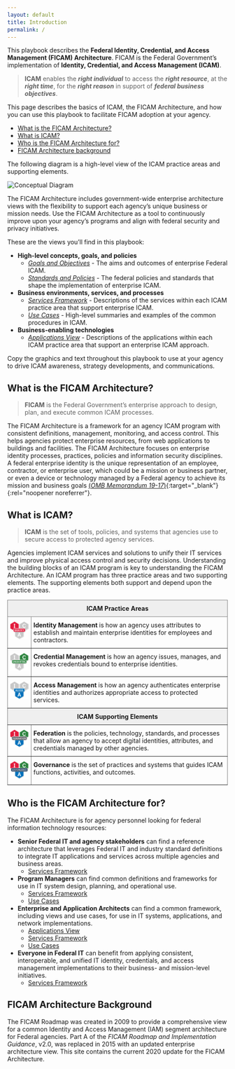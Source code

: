 ```yaml
---
layout: default
title: Introduction
permalink: /
---
```


This playbook describes the **Federal Identity, Credential, and Access Management (FICAM) Architecture**. FICAM is the Federal Government’s implementation of **Identity, Credential, and Access Management (ICAM)**.

> **ICAM** enables the **_right individual_** to access the **_right resource_**, at the **_right time_**, for the **_right reason_** in support of **_federal business objectives_**.

This page describes the basics of ICAM, the FICAM Architecture, and how you can use this playbook to facilitate FICAM adoption at your agency.
- [What is the FICAM Architecture?](#what-is-the-ficam-architecture)
- [What is ICAM?](#what-is-icam)
- [Who is the FICAM Architecture for?](#who-is-the-ficam-architecture-for)
- [FICAM Architecture background](#ficam-architecture-background)

The following diagram is a high-level view of the ICAM practice areas and supporting elements. 

![Conceptual Diagram]({{site.baseurl}}/img/ConceptualDiagram.png)

The FICAM Architecture includes government-wide enterprise architecture views with the flexibility to support each agency’s unique business or mission needs. Use the FICAM Architecture as a tool to continuously improve upon your agency’s programs and align with federal security and privacy initiatives.

These are the views you’ll find in this playbook:
- **High-level concepts, goals, and policies**
     - [_Goals and Objectives_](goals) - The aims and outcomes of enterprise Federal ICAM.
     - [_Standards and Policies_](standards) - The federal policies and standards that shape the implementation of enterprise ICAM.
- **Business environments, services, and processes**
     - [_Services Framework_](services) - Descriptions of the services within each ICAM practice area that support enterprise ICAM.
     - [_Use Cases_](usecases) - High-level summaries and examples of the common procedures in ICAM.
- **Business-enabling technologies**
     - [_Applications View_](applications) - Descriptions of the applications within each ICAM practice area that support an enterprise ICAM approach.

Copy the graphics and text throughout this playbook to use at your agency to drive ICAM awareness, strategy developments, and communications.

## What is the FICAM Architecture?
> **FICAM** is the Federal Government’s enterprise approach to design, plan, and execute common ICAM processes.

The FICAM Architecture is a framework for an agency ICAM program with consistent definitions, management, monitoring, and access control. This helps agencies protect enterprise resources, from web applications to buildings and facilities.
The FICAM Architecture focuses on enterprise identity processes, practices, policies and information security disciplines. A federal enterprise identity is the unique representation of an employee, contractor, or enterprise user, which could be a mission or business partner, or even a device or technology managed by a Federal agency to achieve its mission and business goals [(_OMB Memorandum 19-17_)](https://www.whitehouse.gov/wp-content/uploads/2019/05/M-19-17.pdf){:target="_blank"}{:rel="noopener noreferrer"}.

## What is ICAM?
> **ICAM** is the set of tools, policies, and systems that agencies use to secure access to protected agency services.

Agencies implement ICAM services and solutions to unify their IT services and improve physical access control and security decisions. 
Understanding the building blocks of an ICAM program is key to understanding the FICAM Architecture. An ICAM program has three practice areas and two supporting elements. The supporting elements both support and depend upon the practice areas.

<style type="text/css">
.tg  {border-collapse:collapse;border-spacing:0;}
.tg td{border-color:black;border-style:solid;border-width:1px; overflow:hidden;padding:10px 5px;word-break:normal;}
.tg th{border-color:black;border-style:solid;border-width:1px; overflow:hidden;padding:10px 5px;word-break:normal;}
.tg .tg-yj5y{background-color:#efefef;border-color:inherit;text-align:center;vertical-align:top}
.tg .tg-0pky{border-color:inherit;text-align:left;vertical-align:top}
</style>

<table class="tg">
<thead>
  <tr>
    <th class="tg-yj5y" colspan="2"><span style="font-weight:bold">ICAM Practice Areas</span></th>
  </tr>
</thead>
<tbody>
  <tr>
    <td class="tg-0pky"><img src="img/ICAM-Identity.png" alt="Identity Management Logo" width="125"><br></td>
    <td class="tg-0pky"><span style="font-weight:bold">Identity Management</span> is how an agency uses attributes to establish and maintain enterprise identities for employees and contractors.</td>
  </tr>
  <tr>
    <td class="tg-0pky"><img src="img/ICAM-Credential.png" alt="Credential Management Logo" width="125"><br></td>
    <td class="tg-0pky"><span style="font-weight:bold">Credential Management</span> is how an agency issues, manages, and revokes credentials bound to enterprise identities.</td>
  </tr>
  <tr>
    <td class="tg-0pky"><img src="img/ICAM-Access.png" alt="Access Management Logo" width="125"><br></td>
    <td class="tg-0pky"><span style="font-weight:bold">Access Management</span> is how an agency authenticates enterprise identities and authorizes appropriate access to protected services.</td>
  </tr>
  <tr>
    <td class="tg-yj5y" colspan="2"><span style="font-weight:bold">ICAM Supporting Elements</span></td>
  </tr>
  <tr>
    <td class="tg-0pky"><img src="img/ICAM-Federation.png" alt="Federation Logo" width="125"><br></td>
    <td class="tg-0pky"><span style="font-weight:bold">Federation</span> is the policies, technology, standards, and processes that allow an agency to accept digital identities, attributes, and credentials managed by other agencies.</td>
  </tr>
  <tr>
    <td class="tg-0pky"><img src="img/ICAM-Governance.png" alt="Governance Logo" width="125"><br></td>
    <td class="tg-0pky"><span style="font-weight:bold">Governance</span> is the set of practices and systems that guides ICAM functions, activities, and outcomes.</td>
  </tr>
</tbody>
</table>

## Who is the FICAM Architecture for?
The FICAM Architecture is for agency personnel looking for federal information technology resources:
- **Senior Federal IT and agency stakeholders** can find a reference architecture that leverages Federal IT and industry standard definitions to integrate IT applications and services across multiple agencies and business areas.
     - [Services Framework](services)
- **Program Managers** can find common definitions and frameworks for use in IT system design, planning, and operational use.
     - [Services Framework](services)
     - [Use Cases](usecases)
- **Enterprise and Application Architects** can find a common framework, including views and use cases, for use in IT systems, applications, and network implementations.
     - [Applications View](applications)
     - [Services Framework](services)
     - [Use Cases](usecases)
- **Everyone in Federal IT** can benefit from applying consistent, interoperable, and unified IT identity, credentials, and access management implementations to their business- and mission-level initiatives.
     - [Services Framework](services)

## FICAM Architecture Background
The FICAM Roadmap was created in 2009 to provide a comprehensive view for  a common Identity and Access Management (IAM) segment architecture for Federal agencies. Part A of the _FICAM Roadmap and Implementation Guidance_, v2.0, was replaced in 2015 with an updated enterprise architecture view. This site contains the current 2020 update for the FICAM Architecture.


